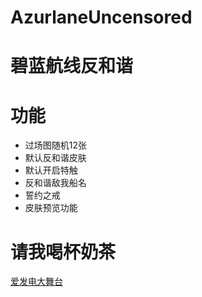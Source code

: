 # AzurlaneUncensored
# 碧蓝航线反和谐

# 功能
* 过场图随机12张
* 默认反和谐皮肤
* 默认开启特触
* 反和谐敌我船名
* 誓约之戒
* 皮肤预览功能

# 请我喝杯奶茶

[爱发电大舞台](https://afdian.net/a/azurlane_anti_name)
